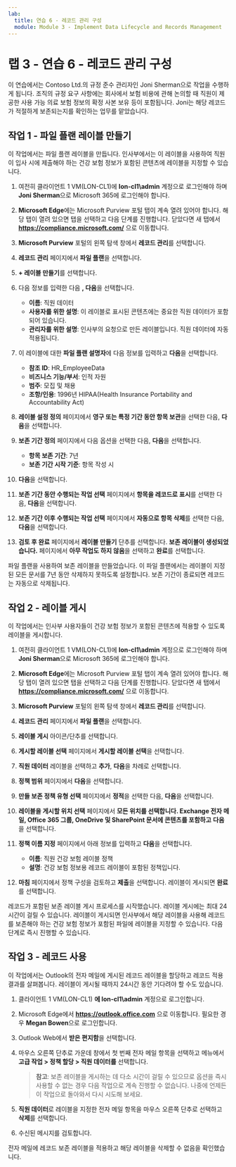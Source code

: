 ```yaml
---
lab:
  title: 연습 6 - 레코드 관리 구성
  module: Module 3 - Implement Data Lifecycle and Records Management
---
```


# 랩 3 - 연습 6 - 레코드 관리 구성

이 연습에서는 Contoso Ltd.의 규정 준수 관리자인 Joni Sherman으로 작업을 수행하게 됩니다. 조직의 규정 요구 사항에는 회사에서 보험 비용에 관해 논의할 때 직원이 제공한 사용 가능 의료 보험 정보의 확정 사본 보유 등이 포함됩니다. Joni는 해당 레코드가 적절하게 보존되는지를 확인하는 업무를 맡았습니다.

## 작업 1 - 파일 플랜 레이블 만들기

이 작업에서는 파일 플랜 레이블을 만듭니다. 인사부에서는 이 레이블을 사용하여 직원이 입사 시에 제출해야 하는 건강 보험 정보가 포함된 콘텐츠에 레이블을 지정할 수 있습니다.

1. 여전히 클라이언트 1 VM(LON-CL1)에 **lon-cl1\admin** 계정으로 로그인해야 하며 **Joni Sherman**으로 Microsoft 365에 로그인해야 합니다.

1. **Microsoft Edge**에는 Microsoft Purview 포털 탭이 계속 열려 있어야 합니다. 해당 탭이 열려 있으면 탭을 선택하고 다음 단계를 진행합니다. 닫았다면 새 탭에서 **https://compliance.microsoft.com/** 으로 이동합니다.

1. **Microsoft Purview** 포털의 왼쪽 탐색 창에서 **레코드 관리**를 선택합니다.

1. **레코드 관리** 페이지에서 **파일 플랜**을 선택합니다.

1. **+ 레이블 만들기**를 선택합니다.

1. 다음 정보를 입력한 다음 **, 다음**을 선택합니다.

    - **이름**: 직원 데이터
    - **사용자를 위한 설명**: 이 레이블로 표시된 콘텐츠에는 중요한 직원 데이터가 포함되어 있습니다.
    - **관리자를 위한 설명**: 인사부의 요청으로 만든 레이블입니다. 직원 데이터에 자동 적용됩니다.

1. 이 레이블에 대한 **파일 플랜 설명자**에 다음 정보를 입력하고 **다음**을 선택합니다.

    - **참조 ID**: HR_EmployeeData
    - **비즈니스 기능/부서**: 인적 자원
    - **범주**: 모집 및 채용
    - **조항/인용**: 1996년 HIPAA(Health Insurance Portability and Accountability Act)

1. **레이블 설정 정의** 페이지에서 **영구 또는 특정 기간 동안 항목 보관**을 선택한 다음, **다음**을 선택합니다.

1. **보존 기간 정의** 페이지에서 다음 옵션을 선택한 다음, **다음**을 선택합니다.

    - **항목 보존 기간**: 7년
    - **보존 기간 시작 기준**: 항목 작성 시

1. **다음**을 선택합니다.

1. **보존 기간 동안 수행되는 작업 선택** 페이지에서 **항목을 레코드로 표시**를 선택한 다음, **다음**을 선택합니다.

1. **보존 기간 이후 수행되는 작업 선택** 페이지에서 **자동으로 항목 삭제**를 선택한 다음, **다음**을 선택합니다.

1. **검토 후 완료** 페이지에서 **레이블 만들기** 단추를 선택합니다.  **보존 레이블이 생성되었습니다.** 페이지에서 **아무 작업도 하지 않음**을 선택하고 **완료**를 선택합니다.

파일 플랜을 사용하여 보존 레이블을 만들었습니다. 이 파일 플랜에서는 레이블이 지정된 모든 문서를 7년 동안 삭제하지 못하도록 설정합니다. 보존 기간이 종료되면 레코드는 자동으로 삭제됩니다.

## 작업 2 - 레이블 게시

이 작업에서는 인사부 사용자들이 건강 보험 정보가 포함된 콘텐츠에 적용할 수 있도록 레이블을 게시합니다.

1. 여전히 클라이언트 1 VM(LON-CL1)에 **lon-cl1\admin** 계정으로 로그인해야 하며 **Joni Sherman**으로 Microsoft 365에 로그인해야 합니다.

1. **Microsoft Edge**에는 Microsoft Purview 포털 탭이 계속 열려 있어야 합니다. 해당 탭이 열려 있으면 탭을 선택하고 다음 단계를 진행합니다. 닫았다면 새 탭에서 **https://compliance.microsoft.com/** 으로 이동합니다.

1. **Microsoft Purview** 포털의 왼쪽 탐색 창에서 **레코드 관리**를 선택합니다.

1. **레코드 관리** 페이지에서 **파일 플랜**을 선택합니다.

1. **레이블 게시** 아이콘/단추를 선택합니다.

1. **게시할 레이블 선택** 페이지에서 **게시할 레이블 선택**을 선택합니다.

1. **직원 데이터** 레이블을 선택하고 **추가**, **다음**을 차례로 선택합니다.

1. **정책 범위** 페이지에서 **다음**을 선택합니다.

1. **만들 보존 정책 유형 선택** 페이지에서 **정적**을 선택한 다음, **다음**을 선택합니다.

1. **레이블을 게시할 위치 선택** 페이지에서 **모든 위치를 선택합니다. Exchange 전자 메일, Office 365 그룹, OneDrive 및 SharePoint 문서에 콘텐츠를 포함하고** **다음**을 선택합니다.

1. **정책 이름 지정** 페이지에서 아래 정보를 입력하고 **다음**을 선택합니다.

    - **이름**: 직원 건강 보험 레이블 정책
    - **설명**: 건강 보험 정보용 레코드 레이블이 포함된 정책입니다.

1. **마침** 페이지에서 정책 구성을 검토하고 **제출**을 선택합니다.  레이블이 게시되면 **완료**를 선택합니다.

레코드가 포함된 보존 레이블 게시 프로세스를 시작했습니다. 레이블 게시에는 최대 24시간이 걸릴 수 있습니다. 레이블이 게시되면 인사부에서 해당 레이블을 사용해 레코드를 보존해야 하는 건강 보험 정보가 포함된 파일에 레이블을 지정할 수 있습니다.  다음 단계로 즉시 진행할 수 있습니다.

## 작업 3 - 레코드 사용

이 작업에서는 Outlook의 전자 메일에 게시된 레코드 레이블을 할당하고 레코드 적용 결과를 살펴봅니다. 레이블이 게시될 때까지 24시간 동안 기다려야 할 수도 있습니다.

1. 클라이언트 1 VM(LON-CL1) **에 lon-cl1\admin** 계정으로 로그인합니다.

1. Microsoft Edge에서 **https://outlook.office.com** 으로 이동합니다. 필요한 경우 **Megan Bowen**으로 로그인합니다.

1. Outlook Web에서 **받은 편지함**을 선택합니다.

1. 마우스 오른쪽 단추로 가운데 창에서 첫 번째 전자 메일 항목을 선택하고 메뉴에서 **고급 작업 > 정책 할당 > 직원 데이터를** 선택합니다.

    >**참고**: 보존 레이블을 게시하는 데 다소 시간이 걸릴 수 있으므로 옵션을 즉시 사용할 수 없는 경우 다음 작업으로 계속 진행할 수 없습니다. 나중에 언제든 이 작업으로 돌아와서 다시 시도해 보세요.

1. **직원 데이터**로 레이블을 지정한 전자 메일 항목을 마우스 오른쪽 단추로 선택하고 **삭제**를 선택합니다.

1. 수신된 메시지를 검토합니다.

전자 메일에 레코드 보존 레이블을 적용하고 해당 레이블을 삭제할 수 없음을 확인했습니다.
